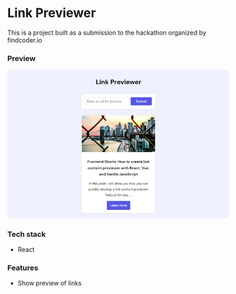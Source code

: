 # Link Previewer
This is a project built as a submission to the hackathon organized by findcoder.io

### Preview
![screenshot](https://raw.githubusercontent.com/DineshRout779/link-previewer/main/public/assets/screenshot.png)

### Tech stack
- React

### Features
- Show preview of links

